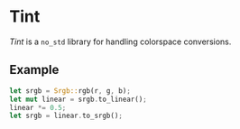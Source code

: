 # Tint

*Tint* is a `no_std` library for handling colorspace conversions.

## Example

```rust
let srgb = Srgb::rgb(r, g, b);
let mut linear = srgb.to_linear();
linear *= 0.5;
let srgb = linear.to_srgb();
```

